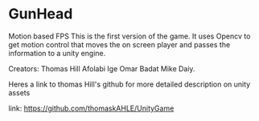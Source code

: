 # GunHead
<name is a work in progress>
Motion based FPS
This is the first version of the game.
It uses Opencv to get motion control that moves the on screen player and passes the information to a unity engine. 

Creators: 
Thomas Hill
Afolabi Ige
Omar Badat
Mike Daiy.

Heres a link to thomas Hill's github for more detailed description on unity assets

link: https://github.com/thomaskAHLE/UnityGame
